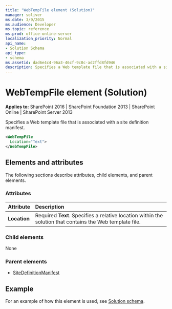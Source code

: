 ```yaml
---
title: "WebTempFile element (Solution)"
manager: soliver
ms.date: 3/9/2015
ms.audience: Developer
ms.topic: reference
ms.prod: office-online-server
localization_priority: Normal
api_name:
- Solution Schema
api_type:
- schema
ms.assetid: dad6e4c4-96a3-46cf-9c0c-ad2ffd8fd946
description: Specifies a Web template file that is associated with a site definition manifest.
---
```


# WebTempFile element (Solution)

**Applies to:** SharePoint 2016 | SharePoint Foundation 2013 | SharePoint Online | SharePoint Server 2013
  
Specifies a Web template file that is associated with a site definition manifest.
  
```XML
<WebTempFile
  Location="Text">
</WebTempFile>
```

## Elements and attributes

The following sections describe attributes, child elements, and parent elements.

### Attributes

|**Attribute**|**Description**|
|:-----|:-----|
|**Location**  <br/> |Required **Text**. Specifies a relative location within the solution that contains the Web template file.  <br/> |
   
### Child elements

None
   
### Parent elements

- [SiteDefinitionManifest](sitedefinitionmanifest-element-solution.md)
   
## Example

For an example of how this element is used, see [Solution schema](solution-schema.md).
  

